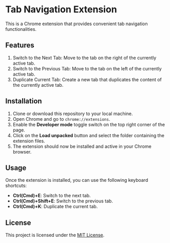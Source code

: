 # Tab Navigation Extension

This is a Chrome extension that provides convenient tab navigation functionalities.

## Features

1. Switch to the Next Tab: Move to the tab on the right of the currently active tab.
2. Switch to the Previous Tab: Move to the tab on the left of the currently active tab.
3. Duplicate Current Tab: Create a new tab that duplicates the content of the currently active tab.

## Installation

1. Clone or download this repository to your local machine.
2. Open Chrome and go to `chrome://extensions`.
3. Enable the **Developer mode** toggle switch on the top right corner of the page.
4. Click on the **Load unpacked** button and select the folder containing the extension files.
5. The extension should now be installed and active in your Chrome browser.

## Usage

Once the extension is installed, you can use the following keyboard shortcuts:

- **Ctrl(Cmd)+E**: Switch to the next tab.
- **Ctrl(Cmd)+Shift+E**: Switch to the previous tab.
- **Ctrl(Cmd)+K**: Duplicate the current tab.

## License

This project is licensed under the [MIT License](LICENSE).
